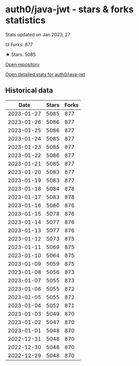 # auth0/java-jwt - stars & forks statistics

Stats updated on Jan 2023, 27

☋ Forks: 877

★ Stars: 5085

[Open repository](https://github.com/auth0/java-jwt)

[Open detailed stats for auth0/java-jwt](https://reviewgithub.com/rep/auth0/java-jwt)

## Historical data
| Date | Stars | Forks |
|------|-------|-------|
| 2023-01-27 | 5085 | 877 | 
| 2023-01-26 | 5086 | 877 | 
| 2023-01-25 | 5086 | 877 | 
| 2023-01-24 | 5085 | 877 | 
| 2023-01-23 | 5085 | 877 | 
| 2023-01-22 | 5086 | 877 | 
| 2023-01-21 | 5085 | 877 | 
| 2023-01-20 | 5083 | 877 | 
| 2023-01-19 | 5083 | 877 | 
| 2023-01-18 | 5084 | 878 | 
| 2023-01-17 | 5083 | 878 | 
| 2023-01-16 | 5080 | 876 | 
| 2023-01-15 | 5078 | 876 | 
| 2023-01-14 | 5077 | 876 | 
| 2023-01-13 | 5077 | 876 | 
| 2023-01-12 | 5073 | 875 | 
| 2023-01-11 | 5069 | 875 | 
| 2023-01-10 | 5064 | 875 | 
| 2023-01-09 | 5059 | 875 | 
| 2023-01-08 | 5056 | 873 | 
| 2023-01-07 | 5055 | 873 | 
| 2023-01-06 | 5055 | 872 | 
| 2023-01-05 | 5055 | 872 | 
| 2023-01-04 | 5052 | 871 | 
| 2023-01-03 | 5049 | 870 | 
| 2023-01-02 | 5047 | 870 | 
| 2023-01-01 | 5048 | 870 | 
| 2022-12-31 | 5048 | 870 | 
| 2022-12-30 | 5048 | 870 | 
| 2022-12-29 | 5048 | 870 | 

